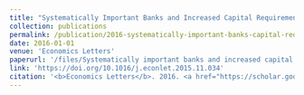 ```yaml
---
title: "Systematically Important Banks and Increased Capital Requirements in the Dodd-Frank Era"
collection: publications
permalink: /publication/2016-systematically-important-banks-capital-requirements
date: 2016-01-01
venue: 'Economics Letters'
paperurl: '/files/Systematically important banks and increased capital requirements in the Dodd-Frank era.pdf'
link: 'https://doi.org/10.1016/j.econlet.2015.11.034'
citation: '<b>Economics Letters</b>. 2016. <a href="https://scholar.google.com/scholar?hl=en&as_sdt=0%2C5&q=%22Systematically+important+banks+and+increased+capital+requirements+in+the+Dodd-Frank+era%22&btnG=#d=gs_cit&u=%2Fscholar%3Fq%3Dinfo%3ATNZnRTMiK_YJ%3Ascholar.google.com%2F%26output%3Dcite%26scirp%3D0%26hl%3Den">Citation</a>'
---
```


